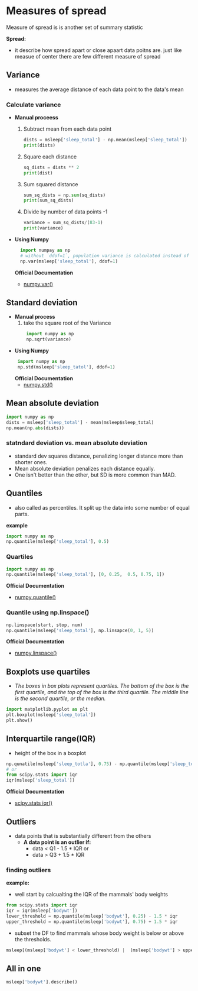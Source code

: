 # Measures of spread 
Measure of spread is is another set of summary statistic

**Spread:**
- it describe how spread apart or close apaart data poitns are. just like measue of center there are few different measure of spread

## Variance
- measures the average distance of each data point to the data's mean

### Calculate variance
+ **Manual proceess**
  1. Subtract mean from each data point
      ```python
      dists = msleep['sleep_total'] - np.mean(msleep['sleep_total'])
      print(dists)
      ```
  2. Square each distance
      ```python
      sq_dists = dists ** 2
      print(dist)
      ```
  3. Sum squared distance
      ```python
      sum_sq_dists = np.sum(sq_dists)
      print(sum_sq_dists)
      ```
  4. Divide by number of data points -1
      ```python
      variance = sum_sq_dists/(83-1)
      print(variance)
      ```

+ **Using Numpy**
    ```python
      import numpay as np
      # without `ddof=1`, population variance is calculated instead of sample variance
      np.var(msleep['sleep_total'], ddof=1)
    ```
    **Official Documentation**
    - [numpy.var()](https://numpy.org/doc/stable/reference/generated/numpy.var.html)

## Standard deviation 
+ **Manual process**
  1. take the square root of the Variance
      ```python
       import numpy as np
       np.sqrt(variance)
      ```
+ **Using Numpy**
  ```python
   import numpy as np
   np.std(msleep['sleep_tatol'], ddof=1)
  ```
  **Official Documentation**
  - [numpy.std()](https://numpy.org/doc/stable/reference/generated/numpy.std.html)

## Mean absolute deviation
```python
import numpy as np
dists = msleep['sleep_total'] - mean(msleep$sleep_total)
np.mean(np.abs(dists))
```
### statndard deviation vs. mean absolute deviation
- standard dev squares distance, penalizing longer distance more than shorter ones.
- Mean absolute deviation penalizes each distance equally.
- One isn't better than the other, but SD is more common than MAD.


## Quantiles
- also called as percentiles. It split up the data into some number of equal parts.

**example**
```python
import numpy as np
np.quantile(msleep['sleep_total'], 0.5)
```
### Quartiles 
```python
import numpy as np
np.quantile(msleep['sleep_total'], [0, 0.25,  0.5, 0.75, 1])
```
**Official Documentation**
- [numpy.quantile()](https://numpy.org/doc/stable/reference/generated/numpy.quantile.html)

### Quantile using np.linspace()
```python
np.linspace(start, stop, num)
np.quantile(msleep['sleep_total'], np.linsapce(0, 1, 5))
```
**Official Documentation**
- [numpy.linspace()](https://numpy.org/doc/stable/reference/generated/numpy.linspace.html?highlight=linspace#numpy.linspace)

## Boxplots use quartiles
- *The boxes in box plots represent quartiles. The bottom of the box is the first quartile, and the top of the box is the third quartile. The middle line is the second quartile, or the median.*
```python
import matplotlib.pyplot as plt
plt.boxplot(msleep['sleep_total'])
plt.show()
```

## Interquartile range(IQR)
- height of the  box in a boxplot

```python
np.qunatile(msleep['sleep_totla'], 0.75) - np.quantile(msleep['sleep_total'], 0.25)
# or
from scipy.stats import iqr
iqr(msleep['sleep_total'])
```
**Official Documentation**
- [scipy.stats iqr()](https://numpy.org/doc/stable/reference/generated/numpy.linspace.html?highlight=linspace#numpy.linspace)

## Outliers 
- data points that is substantially different from the others
  - **A data point is an outlier if:**
    - data < Q1 - 1.5 * IQR or
    - data > Q3 + 1.5 * IQR

### finding outliers
**example:**
- well start by calcualting the IQR of the mammals' body weights

```python
from scipy.stats import iqr
iqr = iqr(msleep['bodywt'])
lower_threshold = np.quantile(msleep['bodywt'], 0.25) - 1.5 * iqr
upper_threshold = np.quantile(msleep['bodywt'], 0.75) + 1.5 * iqr
```
- subset the DF to find mammals whose body weight is below or above  the thresholds.
```python
msleep[(msleep['bodywt'] < lower_threshold) |  (msleep['bodywt'] > upper_threshold)]
```

## All in one
```python
msleep['bodywt'].describe()
```

